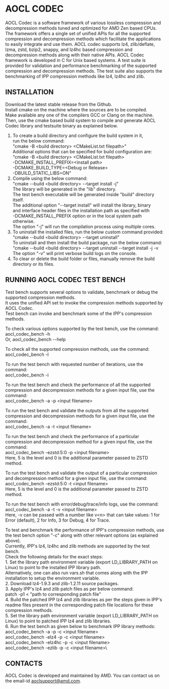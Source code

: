 AOCL CODEC
==========

AOCL Codec is a software framework of various lossless compression and
decompression methods tuned and optimized for AMD Zen based CPUs.
The framework offers a single set of unified APIs for all the supported
compression and decompression methods which facilitate the applications to
easily integrate and use them.
AOCL codec supports lz4, zlib/deflate, lzma, zstd, bzip2, snappy, and lz4hc
based compression and decompression methods along with their native APIs.
AOCL Codec framework is developed in C for Unix based systems.
A test suite is provided for validation and performance benchmarking
of the supported compression and decompression methods. The test suite also
supports the benchmarking of IPP compression methods like lz4, lz4hc and zlib.


INSTALLATION
------------

Download the latest stable release from the Github.\
Install cmake on the machine where the sources are to be compiled.\
Make available any one of the compilers GCC or Clang on the machine.\
Then, use the cmake based build system to compile and generate AOCL Codec
library and testsuite binary as explained below.
1. To create a build directory and configure the build system in it,\
   run the below command:\
   "cmake -B \<build directory\> \<CMakeList.txt filepath\>"\
   Additional options that can be specified for build configuration are:\
   "cmake -B \<build directory\> \<CMakeList.txt filepath\> \
   -DCMAKE_INSTALL_PREFIX=\<install path\>\
   -DCMAKE_BUILD_TYPE=\<Debug or Release\>\
   -DBUILD_STATIC_LIBS=ON"
2. Compile using the below command:\
   "cmake --build \<build directory\> --target install -j"\
   The library will be generated in the "lib" directory.\
   The test bench executable will be generated inside "build" directory itself.\
   The additional option "--target install" will install the library, binary\
   and interface header files in the installation path as specified with\
   -DCMAKE_INSTALL_PREFIX option or in the local system path otherwise.\
   The option "-j" will run the compilation process using multiple cores.
3. To uninstall the installed files, run the below custom command provided:\
   "cmake --build \<build directory\> --target uninstall"\
   To uninstall and then install the build package, run the below command:\
   "cmake --build \<build directory\> --target uninstall --target install -j -v\
   The option "-v" will print verbose build logs on the console.
4. To clear or delete the build folder or files, manually remove the
   build directory or its files.


RUNNING AOCL CODEC TEST BENCH
-----------------------------

Test bench supports several options to validate, benchmark or debug the supported
compression methods.\
It uses the unified API set to invoke the compression methods supported by AOCL Codec.\
Test bench can invoke and benchmark some of the IPP's compression methods.


To check various options supported by the test bench, use the command:\
	aocl_codec_bench -h\
   Or, aocl_codec_bench --help
	
To check all the supported compression methods, use the command:\
	aocl_codec_bench -l
	
To run the test bench with requested number of iterations, use the command:\
	aocl_codec_bench -i

To run the test bench and check the performance of all the supported
compression and decompression methods for a given input file, use the command:\
	aocl_codec_bench -a -p \<input filename\>

To run the test bench and validate the outputs from all the supported
compression and decompression methods for a given input file, use the command:\
	aocl_codec_bench -a -t \<input filename\>

To run the test bench and check the performance of a particular
compression and decompression method for a given input file, use the command:\
	aocl_codec_bench -ezstd:5:0 -p \<input filename\>\
Here, 5 is the level and 0 is the additional parameter passed to ZSTD method.

To run the test bench and validate the output of a particular
compression and decompression method for a given input file, use the command:\
	aocl_codec_bench -ezstd:5:0 -t \<input filename\>\
Here, 5 is the level and 0 is the additional parameter passed to ZSTD method.

To run the test bench with error/debug/trace/info logs, use the command:\
	aocl_codec_bench -a -t -v \<input filename\>\
Here, -v can be passed with a number like v\<n\> that can take values: 
	1 for Error (default), 2 for Info, 3 for Debug, 4 for Trace.

To test and benchmark the performance of IPP's compression methods, use the
test bench option "-c" along with other relevant options (as explained above).\
Currently, IPP's lz4, lz4hc and zlib methods are supported by the test bench.\
Check the following details for the exact steps:\
        1. Set the library path environment variable (export LD_LIBRARY_PATH on
           Linux) to point to the installed IPP library path.\
           Alternatively, one can also run vars.sh that comes along with the
           IPP installation to setup the environment variable.\
        2. Download lz4-1.9.3 and zlib-1.2.11 source packages.\
        3. Apply IPP's lz4 and zlib patch files as per below command:\
           patch -p1 < "path to corresponding patch file"\
        4. Build the patched IPP lz4 and zlib libraries as per the steps given
           in IPP's readme files present in the corresponding patch file
           locations for these compression methods.\
        5. Set the library path environment variable (export LD_LIBRARY_PATH on
           Linux) to point to patched IPP lz4 and zlib libraries.\
        6. Run the test bench as given below to benchmark IPP library methods:\
           aocl_codec_bench -a -p -c \<input filename\>\
           aocl_codec_bench -elz4 -p -c \<input filename\>\
           aocl_codec_bench -elz4hc -p -c \<input filename\>\
           aocl_codec_bench -ezlib -p -c \<input filename\>\

 
CONTACTS
--------
AOCL Codec is developed and maintained by AMD.
You can contact us on the email-id aoclsupport@amd.com.
